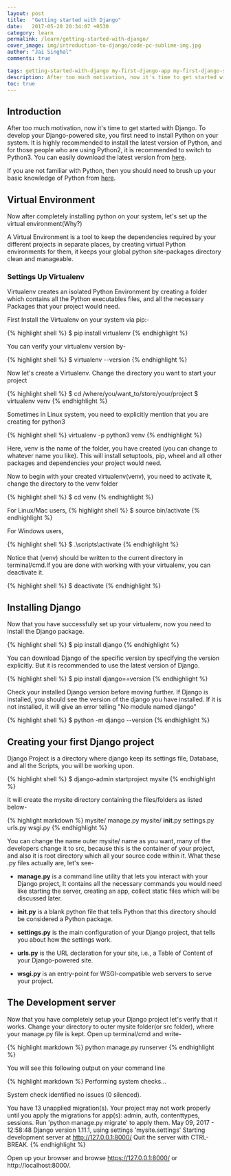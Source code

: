```yaml
---
layout: post
title:  "Getting started with Django"
date:   2017-05-20 20:34:07 +0530
category: learn
permalink: /learn/getting-started-with-django/
cover_image: img/introduction-to-django/code-pc-sublime-img.jpg
author: "Jai Singhal"
comments: true

tags: getting-started-with-django my-first-django-app my-first-django-site virtualenv
description: After too much motivation, now it's time to get started with Django. To develop your Django-powered site, you first need to install Python on your system. It is highly recommended to install the latest version of Python.
toc: true
---
```


## Introduction

After too much motivation, now it's time to get started with Django. To develop your Django-powered site, you first need to install Python on your system. It is highly recommended to install the latest version of Python, and for those people who are using Python2, it is recommended to switch to Python3. You can easily download the latest version from [here](https://python.org/downloads).

If you are not familiar with Python, then you should need to brush up your basic knowledge of Python from [here](https://docs.python.org/3/).

## Virtual Environment
Now after completely installing python on your system, let's set up the virtual environment(Why?)

A Virtual Environment is a tool to keep the dependencies required by your different projects in separate places, by creating virtual Python environments for them, it keeps your global python site-packages directory clean and manageable.

### Settings Up Virtualenv
Virtualenv creates an isolated Python Environment by creating a folder which contains all the Python executables files, and all the necessary Packages that your project would need.

First Install the Virtualenv on your system via pip:-

{% highlight shell %}
$ pip install virtualenv
{% endhighlight %}

You can verify your virtualenv version by-

{% highlight shell %}
$ virtualenv --version
{% endhighlight %}

Now let's create a Virtualenv. Change the directory you want to start your project

{% highlight shell %}
$ cd /where/you/want_to/store/your/project
$ virtualenv venv
{% endhighlight %}

Sometimes in Linux system, you need to explicitly mention that you are creating for python3

{% highlight shell %}
virtualenv -p python3 venv
{% endhighlight %}

Here, venv is the name of the folder, you have created (you can change to whatever name you like). This will install setuptools, pip, wheel and all other packages and dependencies your project would need.

Now to begin with your created virtualenv(venv), you need to activate it, change the directory to the venv folder

{% highlight shell %}
$ cd venv
{% endhighlight %}

For Linux/Mac users,
{% highlight shell %}
$ source bin/activate
{% endhighlight %}

For Windows users,

{% highlight shell %}
$ .\scripts\activate
{% endhighlight %}

Notice that (venv) should be written to the current directory in terminal/cmd.If you are done with working with your virtualenv, you can deactivate it.

{% highlight shell %}
$ deactivate
{% endhighlight %}

## Installing Django
Now that you have successfully set up your virtualenv, now you need to install the Django package.

{% highlight shell %}
$ pip install django
{% endhighlight %}

You can download Django of the specific version by specifying the version explicitly. But it is recommended to use the latest version of Django.

{% highlight shell %}
$ pip install django==version
{% endhighlight %}

Check your installed Django version before moving further. If Django is installed, you should see the version of the django you have installed. If it is not installed, it will give an error telling "No module named django"

{% highlight shell %}
$ python -m django --version
{% endhighlight %}

## Creating your first Django project
Django Project is a directory where django keep its settings file, Database, and all the Scripts, you will be working upon.

{% highlight shell %}
$ django-admin startproject mysite
{% endhighlight %}

It will create the mysite directory containing the files/folders as listed below-

{% highlight markdown %}
mysite/
    manage.py
    mysite/
        __init__.py
        settings.py
        urls.py
        wsgi.py
{% endhighlight %}

You can change the name outer mysite/ name as you want, many of the developers change it to src, because this is the container of your project, and also it is root directory which all your source code within it. What these .py files actually are, let's see-

- **manage.py** is a command line utility that lets you interact with your Django project, It contains all the necessary commands you would need like starting the server, creating an app, collect static files which will be discussed later.

- **__init__.py** is a blank python file that tells Python that this directory should be considered a Python package.

- **settings.py** is the main configuration of your Django project, that tells you about how the settings work.

- **urls.py** is the URL declaration for your site, i.e., a Table of Content of your Django-powered site.

- **wsgi.py** is an entry-point for WSGI-compatible web servers to serve your project.

## The Development server
Now that you have completely setup your Django project let's verify that it works. Change your directory to outer mysite folder(or src folder), where your manage.py file is kept. Open up terminal/cmd and write-

{% highlight markdown %}
python manage.py runserver
{% endhighlight %}

You will see this following output on your command line

{% highlight markdown %}
Performing system checks...

System check identified no issues (0 silenced).

You have 13 unapplied migration(s). Your project may not work properly until you
 apply the migrations for app(s): admin, auth, contenttypes, sessions.
Run 'python manage.py migrate' to apply them.
May 09, 2017 - 12:58:48
Django version 1.11.1, using settings 'mysite.settings'
Starting development server at http://127.0.0.1:8000/
Quit the server with CTRL-BREAK.
{% endhighlight %}

Open up your browser and browse https://127.0.0.1:8000/ or http://localhost:8000/.